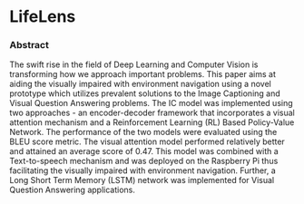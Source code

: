 # LifeLens

### Abstract

The swift rise in the field of Deep Learning and
Computer Vision is transforming how we approach important
problems. This paper aims at aiding the visually impaired with
environment navigation using a novel prototype which utilizes
prevalent solutions to the Image Captioning and Visual
Question Answering problems. The IC model was implemented
using two approaches - an encoder-decoder framework that
incorporates a visual attention mechanism and a
Reinforcement Learning (RL) Based Policy-Value Network.
The performance of the two models were evaluated using the
BLEU score metric. The visual attention model performed
relatively better and attained an average score of 0.47. This
model was combined with a Text-to-speech mechanism and
was deployed on the Raspberry Pi thus facilitating the visually
impaired with environment navigation. Further, a Long Short
Term Memory (LSTM) network was implemented for Visual
Question Answering applications.
